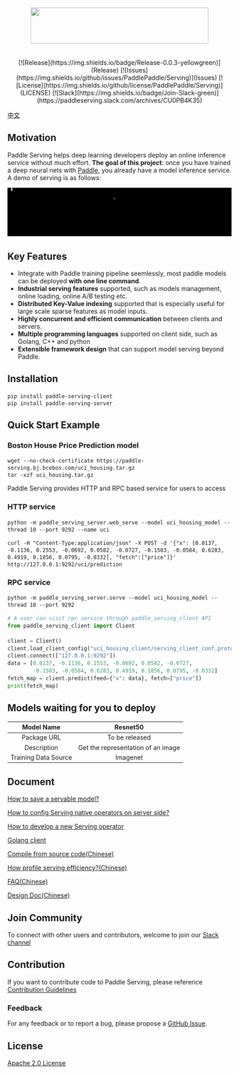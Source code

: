 <p align="center">
    <br>
<img src='https://paddle-serving.bj.bcebos.com/imdb-demo%2FLogoMakr-3Bd2NM-300dpi.png' width = "400" height = "81">
    <br>
<p>
    
<p align="center">
    <br>
[![Release](https://img.shields.io/badge/Release-0.0.3-yellowgreen)](Release)
[![Issues](https://img.shields.io/github/issues/PaddlePaddle/Serving)](Issues)
[![License](https://img.shields.io/github/license/PaddlePaddle/Serving)](LICENSE)
[![Slack](https://img.shields.io/badge/Join-Slack-green)](https://paddleserving.slack.com/archives/CU0PB4K35)
    <br>
<p>

[中文](https://github.com/PaddlePaddle/Serving/blob/develop/README_CN.md)

## Motivation
Paddle Serving helps deep learning developers deploy an online inference service without much effort. **The goal of this project**: once you have trained a deep neural nets with [Paddle](https://github.com/PaddlePaddle/Paddle), you already have a model inference service. A demo of serving is as follows:
<p align="center">
    <img src="doc/demo.gif" width="700">
</p>

## Key Features
- Integrate with Paddle training pipeline seemlessly, most paddle models can be deployed **with one line command**.
- **Industrial serving features** supported, such as models management, online loading, online A/B testing etc.
- **Distributed Key-Value indexing** supported that is especially useful for large scale sparse features as model inputs.
- **Highly concurrent and efficient communication** between clients and servers.
- **Multiple programming languages** supported on client side, such as Golang, C++ and python
- **Extensible framework design** that can support model serving beyond Paddle.

## Installation

```shell
pip install paddle-serving-client
pip install paddle-serving-server
```

## Quick Start Example

### Boston House Price Prediction model
``` shell
wget --no-check-certificate https://paddle-serving.bj.bcebos.com/uci_housing.tar.gz
tar -xzf uci_housing.tar.gz
```

Paddle Serving provides HTTP and RPC based service for users to access

### HTTP service

``` shell
python -m paddle_serving_server.web_serve --model uci_housing_model --thread 10 --port 9292 --name uci
```
``` shell
curl -H "Content-Type:application/json" -X POST -d '{"x": [0.0137, -0.1136, 0.2553, -0.0692, 0.0582, -0.0727, -0.1583, -0.0584, 0.6283, 0.4919, 0.1856, 0.0795, -0.0332], "fetch":["price"]}' http://127.0.0.1:9292/uci/prediction
```

### RPC service

``` shell
python -m paddle_serving_server.serve --model uci_housing_model --thread 10 --port 9292
```

``` python
# A user can visit rpc service through paddle_serving_client API
from paddle_serving_client import Client

client = Client()
client.load_client_config("uci_housing_client/serving_client_conf.prototxt")
client.connect(["127.0.0.1:9292"])
data = [0.0137, -0.1136, 0.2553, -0.0692, 0.0582, -0.0727,
        -0.1583, -0.0584, 0.6283, 0.4919, 0.1856, 0.0795, -0.0332]
fetch_map = client.predict(feed={"x": data}, fetch=["price"])
print(fetch_map)

```

## Models waiting for you to deploy


<center>

|      Model Name      	|              Resnet50              	|
|:--------------------:	|:----------------------------------:	|
|      Package URL     	|           To be released           	|
|      Description     	| Get the representation of an image 	|
| Training Data Source 	|              Imagenet              	|

</center>


## Document

[How to save a servable model?](doc/SAVE.md)

[How to config Serving native operators on server side?](doc/SERVER_DAG.md)

[How to develop a new Serving operator](doc/NEW_OPERATOR.md)

[Golang client](doc/IMDB_GO_CLIENT.md)

[Compile from source code(Chinese)](doc/COMPILE.md)

[How profile serving efficiency?(Chinese)](https://github.com/PaddlePaddle/Serving/tree/develop/python/examples/util)

[FAQ(Chinese)](doc/FAQ.md)

[Design Doc(Chinese)](doc/DESIGN.md)

## Join Community
To connect with other users and contributors, welcome to join our [Slack channel](https://paddleserving.slack.com/archives/CUBPKHKMJ)

## Contribution

If you want to contribute code to Paddle Serving, please reference [Contribution Guidelines](doc/CONTRIBUTE.md)

### Feedback
For any feedback or to report a bug, please propose a [GitHub Issue](https://github.com/PaddlePaddle/Serving/issues).

## License
[Apache 2.0 License](https://github.com/PaddlePaddle/Serving/blob/develop/LICENSE)
